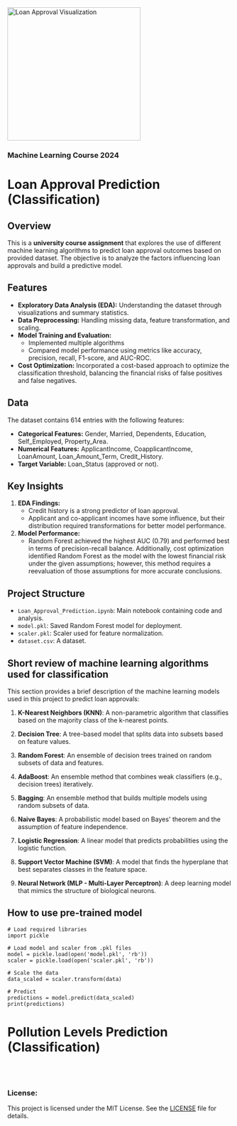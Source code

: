 <img src="https://i0.wp.com/irriverender.blog/wp-content/uploads/2017/11/poli_1.png?resize=1200%2C360&ssl=1" alt="Loan Approval Visualization" width="300">

### Machine Learning Course 2024

# Loan Approval Prediction (Classification)

## Overview
This is a **university course assignment** that explores the use of different machine learning algorithms to predict loan approval outcomes based on provided dataset. The objective is to analyze the factors influencing loan approvals and build a predictive model.


## Features
- **Exploratory Data Analysis (EDA):** Understanding the dataset through visualizations and summary statistics.
- **Data Preprocessing:** Handling missing data, feature transformation, and scaling.
- **Model Training and Evaluation:** 
  - Implemented multiple algorithms
  - Compared model performance using metrics like accuracy, precision, recall, F1-score, and AUC-ROC.
- **Cost Optimization:** Incorporated a cost-based approach to optimize the classification threshold, balancing the financial risks of false positives and false negatives.


## Data
The dataset contains 614 entries with the following features:
- **Categorical Features:** Gender, Married, Dependents, Education, Self_Employed, Property_Area.
- **Numerical Features:** ApplicantIncome, CoapplicantIncome, LoanAmount, Loan_Amount_Term, Credit_History.
- **Target Variable:** Loan_Status (approved or not).


## Key Insights
1. **EDA Findings:**
   - Credit history is a strong predictor of loan approval.
   - Applicant and co-applicant incomes have some influence, but their distribution required transformations for better model performance.
2. **Model Performance:**
   - Random Forest achieved the highest AUC (0.79) and performed best in terms of precision-recall balance. Additionally, cost optimization identified Random Forest as the model with the lowest financial risk under the given assumptions; however, this method requires a reevaluation of those assumptions for more accurate conclusions.


## Project Structure
- `Loan_Approval_Prediction.ipynb`: Main notebook containing code and analysis.
- `model.pkl`: Saved Random Forest model for deployment.
- `scaler.pkl`: Scaler used for feature normalization.
- `dataset.csv`: A dataset.


## Short review of machine learning algorithms used for classification
This section provides a brief description of the machine learning models used in this project to predict loan approvals:

1. **K-Nearest Neighbors (KNN)**: A non-parametric algorithm that classifies based on the majority class of the k-nearest points.

2. **Decision Tree**: A tree-based model that splits data into subsets based on feature values.

3. **Random Forest**: An ensemble of decision trees trained on random subsets of data and features.

4. **AdaBoost**: An ensemble method that combines weak classifiers (e.g., decision trees) iteratively.

5. **Bagging**: An ensemble method that builds multiple models using random subsets of data.

6. **Naive Bayes**: A probabilistic model based on Bayes' theorem and the assumption of feature independence.

7. **Logistic Regression**: A linear model that predicts probabilities using the logistic function.

8. **Support Vector Machine (SVM)**: A model that finds the hyperplane that best separates classes in the feature space.

9. **Neural Network (MLP - Multi-Layer Perceptron)**: A deep learning model that mimics the structure of biological neurons.


## How to use pre-trained model

```
# Load required libraries
import pickle

# Load model and scaler from .pkl files
model = pickle.load(open('model.pkl', 'rb'))
scaler = pickle.load(open('scaler.pkl', 'rb'))

# Scale the data
data_scaled = scaler.transform(data)

# Predict
predictions = model.predict(data_scaled)
print(predictions)
```



# Pollution Levels Prediction (Classification)



<br> 
<br>

### License:
This project is licensed under the MIT License. See the [LICENSE](./LICENSE) file for details.
